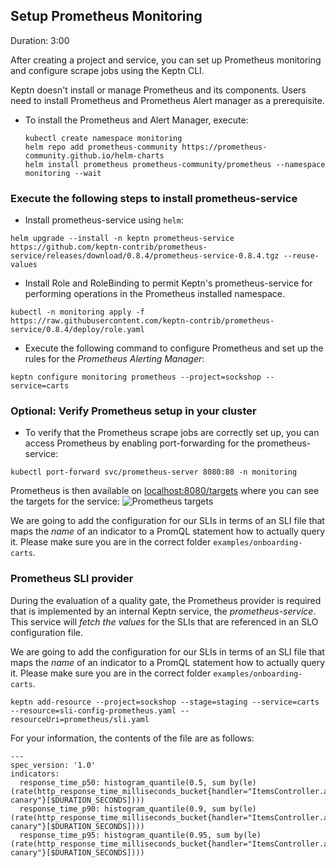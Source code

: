 
## Setup Prometheus Monitoring
Duration: 3:00

After creating a project and service, you can set up Prometheus monitoring and configure scrape jobs using the Keptn CLI.

Keptn doesn't install or manage Prometheus and its components. Users need to install Prometheus and Prometheus Alert manager as a prerequisite. 

* To install the Prometheus and Alert Manager, execute:

    <!-- command -->
    ```
    kubectl create namespace monitoring
    helm repo add prometheus-community https://prometheus-community.github.io/helm-charts
    helm install prometheus prometheus-community/prometheus --namespace monitoring --wait
    ```


### Execute the following steps to install prometheus-service

* Install prometheus-service using `helm`:
<!-- command -->
```
helm upgrade --install -n keptn prometheus-service https://github.com/keptn-contrib/prometheus-service/releases/download/0.8.4/prometheus-service-0.8.4.tgz --reuse-values
```

* Install Role and RoleBinding to permit Keptn's prometheus-service for performing operations in the Prometheus installed namespace.
<!-- command -->
```
kubectl -n monitoring apply -f https://raw.githubusercontent.com/keptn-contrib/prometheus-service/0.8.4/deploy/role.yaml
```

<!-- 
bash wait_for_deployment_in_namespace "prometheus-service" "keptn" 
sleep 10
-->
    

* Execute the following command to configure Prometheus and set up the rules for the *Prometheus Alerting Manager*:
<!-- command -->
```
keptn configure monitoring prometheus --project=sockshop --service=carts
```

### Optional: Verify Prometheus setup in your cluster

* To verify that the Prometheus scrape jobs are correctly set up, you can access Prometheus by enabling port-forwarding for the prometheus-service:
<!-- command -->
```
kubectl port-forward svc/prometheus-server 8080:80 -n monitoring
```

Prometheus is then available on [localhost:8080/targets](http://localhost:8080/targets) where you can see the targets for the service:
![Prometheus targets](./assets/prometheus-targets.png")

We are going to add the configuration for our SLIs in terms of an SLI file that maps the _name_ of an indicator to a PromQL statement how to actually query it. Please make sure you are in the correct folder `examples/onboarding-carts`.

### Prometheus SLI provider 

During the evaluation of a quality gate, the Prometheus  provider is required that is implemented by an internal Keptn service, the *prometheus-service*. This service will _fetch the values_ for the SLIs that are referenced in an SLO configuration file.

We are going to add the configuration for our SLIs in terms of an SLI file that maps the _name_ of an indicator to a PromQL statement how to actually query it. Please make sure you are in the correct folder `examples/onboarding-carts`.

<!-- bash cd ../../onboarding-carts -->

<!-- command -->
```
keptn add-resource --project=sockshop --stage=staging --service=carts --resource=sli-config-prometheus.yaml --resourceUri=prometheus/sli.yaml 
```

For your information, the contents of the file are as follows:
```
---
spec_version: '1.0'
indicators:
  response_time_p50: histogram_quantile(0.5, sum by(le) (rate(http_response_time_milliseconds_bucket{handler="ItemsController.addToCart",job="$SERVICE-$PROJECT-$STAGE-canary"}[$DURATION_SECONDS])))
  response_time_p90: histogram_quantile(0.9, sum by(le) (rate(http_response_time_milliseconds_bucket{handler="ItemsController.addToCart",job="$SERVICE-$PROJECT-$STAGE-canary"}[$DURATION_SECONDS])))
  response_time_p95: histogram_quantile(0.95, sum by(le) (rate(http_response_time_milliseconds_bucket{handler="ItemsController.addToCart",job="$SERVICE-$PROJECT-$STAGE-canary"}[$DURATION_SECONDS])))
```